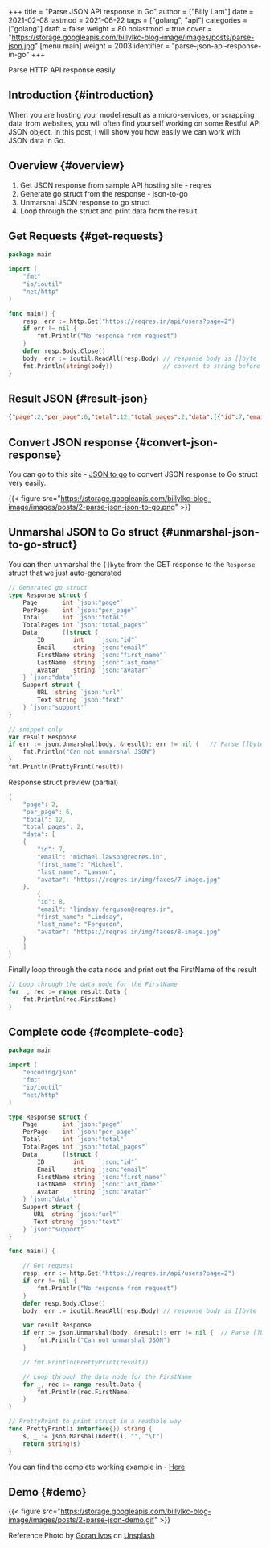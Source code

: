 +++
title = "Parse JSON API response in Go"
author = ["Billy Lam"]
date = 2021-02-08
lastmod = 2021-06-22
tags = ["golang", "api"]
categories = ["golang"]
draft = false
weight = 80
nolastmod = true
cover = "https://storage.googleapis.com/billylkc-blog-image/images/posts/parse-json.jpg"
[menu.main]
  weight = 2003
  identifier = "parse-json-api-response-in-go"
+++

Parse HTTP API response easily

<!--more-->


## Introduction {#introduction}

When you are hosting your model result as a micro-services, or scrapping data from websites, you will often find yourself working on some Restful API JSON object. In this post, I will show you how easily we can work with JSON data in Go.


## Overview {#overview}

1.  Get JSON response from sample API hosting site - reqres
2.  Generate go struct from the response - json-to-go
3.  Unmarshal JSON response to go struct
4.  Loop through the struct and print data from the result


## Get Requests {#get-requests}

```go
package main

import (
    "fmt"
    "io/ioutil"
    "net/http"
)

func main() {
    resp, err := http.Get("https://reqres.in/api/users?page=2")
    if err != nil {
	    fmt.Println("No response from request")
    }
    defer resp.Body.Close()
    body, err := ioutil.ReadAll(resp.Body) // response body is []byte
    fmt.Println(string(body))              // convert to string before print
}
```


## Result JSON {#result-json}

```json
{"page":2,"per_page":6,"total":12,"total_pages":2,"data":[{"id":7,"email":"michael.lawson@reqres.in","first_name":"Michael","last_name":"Lawson","avatar":"https://reqres.in/img/faces/7-image.jpg"},{"id":8,"email":"lindsay.ferguson@reqres.in","first_name":"Lindsay","last_name":"Ferguson","avatar":"https://reqres.in/img/faces/8-image.jpg"},{"id":9,"email":"tobias.funke@reqres.in","first_name":"Tobias","last_name":"Funke","avatar":"https://reqres.in/img/faces/9-image.jpg"},{"id":10,"email":"byron.fields@reqres.in","first_name":"Byron","last_name":"Fields","avatar":"https://reqres.in/img/faces/10-image.jpg"},{"id":11,"email":"george.edwards@reqres.in","first_name":"George","last_name":"Edwards","avatar":"https://reqres.in/img/faces/11-image.jpg"},{"id":12,"email":"rachel.howell@reqres.in","first_name":"Rachel","last_name":"Howell","avatar":"https://reqres.in/img/faces/12-image.jpg"}],"support":{"url":"https://reqres.in/#support-heading","text":"To keep ReqRes free, contributions towards server costs are appreciated!"}}
```


## Convert JSON response {#convert-json-response}

You can go to this site - [JSON to go](https://mholt.github.io/json-to-go/) to convert JSON response to Go struct very easily.

{{< figure src="https://storage.googleapis.com/billylkc-blog-image/images/posts/2-parse-json-json-to-go.png" >}}


## Unmarshal JSON to Go struct {#unmarshal-json-to-go-struct}

You can then unmarshal the `[]byte` from the GET response to the `Response` struct that we just auto-generated

```go
// Generated go struct
type Response struct {
    Page       int `json:"page"`
    PerPage    int `json:"per_page"`
    Total      int `json:"total"`
    TotalPages int `json:"total_pages"`
    Data       []struct {
	    ID        int    `json:"id"`
	    Email     string `json:"email"`
	    FirstName string `json:"first_name"`
	    LastName  string `json:"last_name"`
	    Avatar    string `json:"avatar"`
    } `json:"data"`
    Support struct {
	    URL  string `json:"url"`
	    Text string `json:"text"`
    } `json:"support"`
}

// snippet only
var result Response
if err := json.Unmarshal(body, &result); err != nil {   // Parse []byte to go struct pointer
	fmt.Println("Can not unmarshal JSON")
}
fmt.Println(PrettyPrint(result))
```

Response struct preview (partial)

```go
{
    "page": 2,
    "per_page": 6,
    "total": 12,
    "total_pages": 2,
    "data": [
	{
	    "id": 7,
		"email": "michael.lawson@reqres.in",
		"first_name": "Michael",
		"last_name": "Lawson",
		"avatar": "https://reqres.in/img/faces/7-image.jpg"
	},
	    {
	    "id": 8,
		"email": "lindsay.ferguson@reqres.in",
		"first_name": "Lindsay",
		"last_name": "Ferguson",
		"avatar": "https://reqres.in/img/faces/8-image.jpg"
	}
    ]
}
```

Finally loop through the data node and print out the FirstName of the result

```go
// Loop through the data node for the FirstName
for _, rec := range result.Data {
    fmt.Println(rec.FirstName)
}
```


## Complete code {#complete-code}

```go
package main

import (
    "encoding/json"
    "fmt"
    "io/ioutil"
    "net/http"
)

type Response struct {
    Page       int `json:"page"`
    PerPage    int `json:"per_page"`
    Total      int `json:"total"`
    TotalPages int `json:"total_pages"`
    Data       []struct {
	    ID        int    `json:"id"`
	    Email     string `json:"email"`
	    FirstName string `json:"first_name"`
	    LastName  string `json:"last_name"`
	    Avatar    string `json:"avatar"`
    } `json:"data"`
    Support struct {
	   URL  string `json:"url"`
	   Text string `json:"text"`
    } `json:"support"`
}

func main() {

    // Get request
    resp, err := http.Get("https://reqres.in/api/users?page=2")
    if err != nil {
	    fmt.Println("No response from request")
    }
    defer resp.Body.Close()
    body, err := ioutil.ReadAll(resp.Body) // response body is []byte

    var result Response
    if err := json.Unmarshal(body, &result); err != nil {  // Parse []byte to the go struct pointer
	    fmt.Println("Can not unmarshal JSON")
    }

    // fmt.Println(PrettyPrint(result))

    // Loop through the data node for the FirstName
    for _, rec := range result.Data {
	    fmt.Println(rec.FirstName)
    }
}

// PrettyPrint to print struct in a readable way
func PrettyPrint(i interface{}) string {
    s, _ := json.MarshalIndent(i, "", "\t")
    return string(s)
}
```

You can find the complete working example in - [Here](https://github.com/billylkc/blogposts/blob/1%5Fjson%5Fapi/main.go)


## Demo {#demo}

{{< figure src="https://storage.googleapis.com/billylkc-blog-image/images/posts/2-parse-json-demo.gif" >}}

Reference Photo by [Goran Ivos](<https://unsplash.com/@goran%5Fivos?utm%5Fsource=unsplash&utm%5Fmedium=referral&utm%5Fcontent=creditCopyText>) on [Unsplash](<https://unsplash.com/s/photos/programming?utm%5Fsource=unsplash&utm%5Fmedium=referral&utm%5Fcontent=creditCopyText>)

